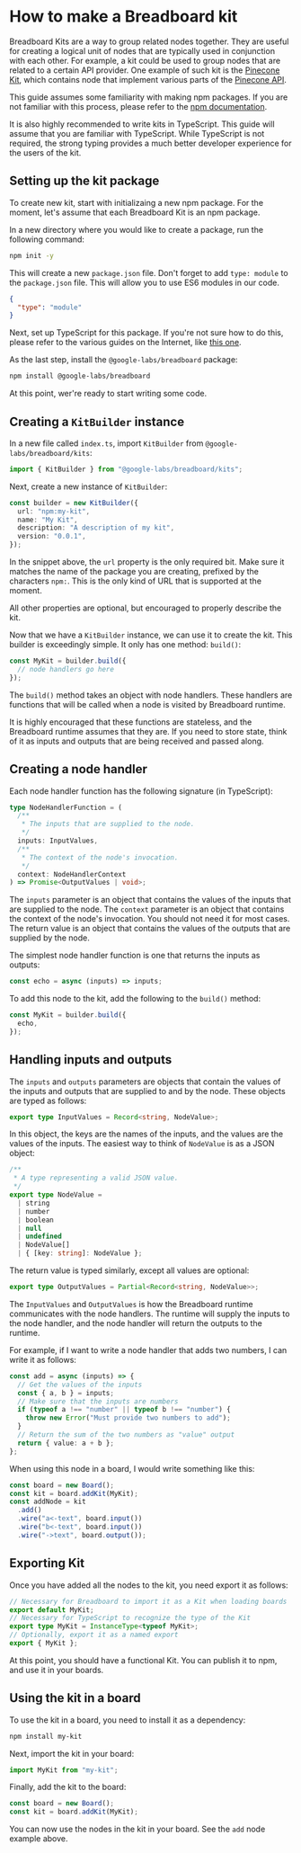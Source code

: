 # How to make a Breadboard kit

Breadboard Kits are a way to group related nodes together. They are useful for creating a logical unit of nodes that are typically used in conjunction with each other. For example, a kit could be used to group nodes that are related to a certain API provider. One example of such kit is the [Pinecone Kit](https://github.com/google/labs-prototypes/tree/main/seeds/pinecone-kit), which contains node that implement various parts of the [Pinecone API](https://www.pinecone.io/).

This guide assumes some familiarity with making npm packages. If you are not familiar with this process, please refer to the [npm documentation](https://docs.npmjs.com/).

It is also highly recommended to write kits in TypeScript. This guide will assume that you are familiar with TypeScript. While TypeScript is not required, the strong typing provides a much better developer experience for the users of the kit.

## Setting up the kit package

To create new kit, start with initializaing a new npm package. For the moment, let's assume that each Breadboard Kit is an npm package.

In a new directory where you would like to create a package, run the following command:

```bash
npm init -y
```

This will create a new `package.json` file. Don't forget to add `type: module` to the `package.json` file. This will allow you to use ES6 modules in our code.

```json
{
  "type": "module"
}
```

Next, set up TypeScript for this package. If you're not sure how to do this, please refer to the various guides on the Internet, like [this one](https://code.visualstudio.com/docs/typescript/typescript-tutorial).

As the last step, install the `@google-labs/breadboard` package:

```bash
npm install @google-labs/breadboard
```

At this point, wer're ready to start writing some code.

## Creating a `KitBuilder` instance

In a new file called `index.ts`, import `KitBuilder` from `@google-labs/breadboard/kits`:

```ts
import { KitBuilder } from "@google-labs/breadboard/kits";
```

Next, create a new instance of `KitBuilder`:

```ts
const builder = new KitBuilder({
  url: "npm:my-kit",
  name: "My Kit",
  description: "A description of my kit",
  version: "0.0.1",
});
```

In the snippet above, the `url` property is the only required bit. Make sure it matches the name of the package you are creating, prefixed by the characters `npm:`. This is the only kind of URL that is supported at the moment.

All other properties are optional, but encouraged to properly describe the kit.

Now that we have a `KitBuilder` instance, we can use it to create the kit. This builder is exceedingly simple. It only has one method: `build()`:

```ts
const MyKit = builder.build({
  // node handlers go here
});
```

The `build()` method takes an object with node handlers. These handlers are functions that will be called when a node is visited by Breadboard runtime.

It is highly encouraged that these functions are stateless, and the Breadboard runtime assumes that they are. If you need to store state, think of it as inputs and outputs that are being received and passed along.

## Creating a node handler

Each node handler function has the following signature (in TypeScript):

```ts
type NodeHandlerFunction = (
  /**
   * The inputs that are supplied to the node.
   */
  inputs: InputValues,
  /**
   * The context of the node's invocation.
   */
  context: NodeHandlerContext
) => Promise<OutputValues | void>;
```

The `inputs` parameter is an object that contains the values of the inputs that are supplied to the node. The `context` parameter is an object that contains the context of the node's invocation. You should not need it for most cases. The return value is an object that contains the values of the outputs that are supplied by the node.

The simplest node handler function is one that returns the inputs as outputs:

```ts
const echo = async (inputs) => inputs;
```

To add this node to the kit, add the following to the `build()` method:

```ts
const MyKit = builder.build({
  echo,
});
```

## Handling inputs and outputs

The `inputs` and `outputs` parameters are objects that contain the values of the inputs and outputs that are supplied to and by the node. These objects are typed as follows:

```ts
export type InputValues = Record<string, NodeValue>;
```

In this object, the keys are the names of the inputs, and the values are the values of the inputs. The easiest way to think of `NodeValue` is as a JSON object:

```ts
/**
 * A type representing a valid JSON value.
 */
export type NodeValue =
  | string
  | number
  | boolean
  | null
  | undefined
  | NodeValue[]
  | { [key: string]: NodeValue };
```

The return value is typed similarly, except all values are optional:

```ts
export type OutputValues = Partial<Record<string, NodeValue>>;
```

The `InputValues` and `OutputValues` is how the Breadboard runtime communicates with the node handlers. The runtime will supply the inputs to the node handler, and the node handler will return the outputs to the runtime.

For example, if I want to write a node handler that adds two numbers, I can write it as follows:

```ts
const add = async (inputs) => {
  // Get the values of the inputs
  const { a, b } = inputs;
  // Make sure that the inputs are numbers
  if (typeof a !== "number" || typeof b !== "number") {
    throw new Error("Must provide two numbers to add");
  }
  // Return the sum of the two numbers as "value" output
  return { value: a + b };
};
```

When using this node in a board, I would write something like this:

```ts
const board = new Board();
const kit = board.addKit(MyKit);
const addNode = kit
  .add()
  .wire("a<-text", board.input())
  .wire("b<-text", board.input())
  .wire("->text", board.output());
```

## Exporting Kit

Once you have added all the nodes to the kit, you need export it as follows:

```ts
// Necessary for Breadboard to import it as a Kit when loading boards
export default MyKit;
// Necessary for TypeScript to recognize the type of the Kit
export type MyKit = InstanceType<typeof MyKit>;
// Optionally, export it as a named export
export { MyKit };
```

At this point, you should have a functional Kit. You can publish it to npm, and use it in your boards.

## Using the kit in a board

To use the kit in a board, you need to install it as a dependency:

```bash
npm install my-kit
```

Next, import the kit in your board:

```ts
import MyKit from "my-kit";
```

Finally, add the kit to the board:

```ts
const board = new Board();
const kit = board.addKit(MyKit);
```

You can now use the nodes in the kit in your board. See the `add` node example above.
